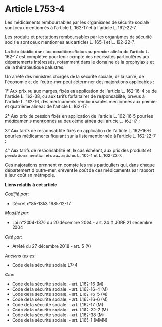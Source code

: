 # Article L753-4

Les médicaments remboursables par les organismes de sécurité sociale sont ceux mentionnés à l'article L. 162-17 et à
l'article L. 162-22-7.

Les produits et prestations remboursables par les organismes de sécurité sociale sont ceux mentionnés aux articles L. 165-1
et L. 162-22-7.

La liste établie dans les conditions fixées au premier alinéa de l'article L. 162-17 est complétée pour tenir compte des
nécessités particulières aux départements intéressés, notamment dans le domaine de la prophylaxie et de la thérapeutique
palustres.

Un arrêté des ministres chargés de la sécurité sociale, de la santé, de l'économie et de l'outre-mer peut déterminer des
majorations applicables :

1° Aux prix ou aux marges, fixés en application de l'article L. 162-16-4 ou de l'article L. 162-38, ou aux tarifs
forfaitaires de responsabilité, prévus à l'article L. 162-16, des médicaments remboursables mentionnés aux premier et
quatrième alinéas de l'article L. 162-17 ;

2° Aux prix de cession fixés en application de l'article L. 162-16-5 pour les médicaments mentionnés au deuxième alinéa de
l'article L. 162-17 ;

3° Aux tarifs de responsabilité fixés en application de l'article L. 162-16-6 pour les médicaments figurant sur la liste
mentionnée à l'article L. 162-22-7 ;

4° Aux tarifs de responsabilité et, le cas échéant, aux prix des produits et prestations mentionnés aux articles L. 165-1 et
L. 162-22-7.

Ces majorations prennent en compte les frais particuliers qui, dans chaque département d'outre-mer, grèvent le coût de ces
médicaments par rapport à leur coût en métropole.

**Liens relatifs à cet article**

_Codifié par_:

  - Décret n°85-1353 1985-12-17

_Modifié par_:

  - Loi n°2004-1370 du 20 décembre 2004 - art. 24 () JORF 21 décembre 2004

_Cité par_:

  - Arrêté du 27 décembre 2018 - art. 5 (V)

_Anciens textes_:

  - Code de la sécurité sociale L744

_Cite_:

  - Code de la sécurité sociale. - art. L162-16 (M)
  - Code de la sécurité sociale. - art. L162-16-4 (M)
  - Code de la sécurité sociale. - art. L162-16-5 (M)
  - Code de la sécurité sociale. - art. L162-16-6 (M)
  - Code de la sécurité sociale. - art. L162-17 (M)
  - Code de la sécurité sociale. - art. L162-22-7 (M)
  - Code de la sécurité sociale. - art. L162-38 (M)
  - Code de la sécurité sociale. - art. L165-1 (MMN)
